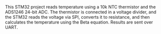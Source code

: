 This STM32 project reads temperature using a 10k NTC thermistor and the ADS1246 24-bit ADC. The thermistor is connected in a voltage divider, and the STM32 reads the voltage via SPI, converts it to resistance, and then calculates the temperature using the Beta equation. Results are sent over UART.
